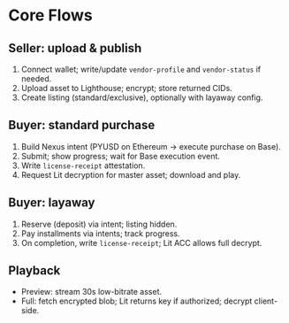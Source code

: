 # Core Flows

## Seller: upload & publish
1) Connect wallet; write/update `vendor-profile` and `vendor-status` if needed.
2) Upload asset to Lighthouse; encrypt; store returned CIDs.
3) Create listing (standard/exclusive), optionally with layaway config.

## Buyer: standard purchase
1) Build Nexus intent (PYUSD on Ethereum → execute purchase on Base).
2) Submit; show progress; wait for Base execution event.
3) Write `license-receipt` attestation.
4) Request Lit decryption for master asset; download and play.

## Buyer: layaway
1) Reserve (deposit) via intent; listing hidden.
2) Pay installments via intents; track progress.
3) On completion, write `license-receipt`; Lit ACC allows full decrypt.

## Playback
- Preview: stream 30s low-bitrate asset.
- Full: fetch encrypted blob; Lit returns key if authorized; decrypt client-side.
